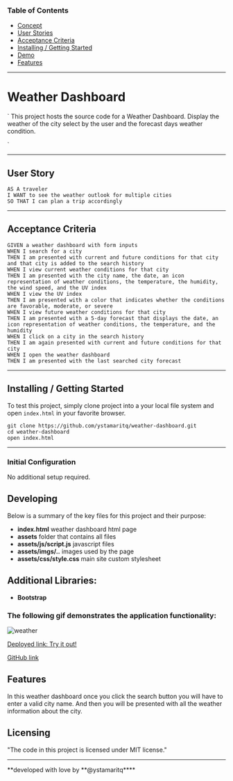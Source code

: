 ### Table of Contents

- [Concept](#concept)
- [User Stories](#user-stories)
- [Acceptance Criteria](#acceptance-criteria)
- [Installing / Getting Started](#inslalling-/-getting-started)
- [Demo](#demo)
- [Features](#features)

---

# Weather Dashboard

`
This project hosts the source code for a Weather Dashboard. Display the weather of the city select by the user and the forecast days weather condition.

`

---

## User Story

```
AS A traveler
I WANT to see the weather outlook for multiple cities
SO THAT I can plan a trip accordingly

```

---

## Acceptance Criteria

```
GIVEN a weather dashboard with form inputs
WHEN I search for a city
THEN I am presented with current and future conditions for that city and that city is added to the search history
WHEN I view current weather conditions for that city
THEN I am presented with the city name, the date, an icon representation of weather conditions, the temperature, the humidity, the wind speed, and the UV index
WHEN I view the UV index
THEN I am presented with a color that indicates whether the conditions are favorable, moderate, or severe
WHEN I view future weather conditions for that city
THEN I am presented with a 5-day forecast that displays the date, an icon representation of weather conditions, the temperature, and the humidity
WHEN I click on a city in the search history
THEN I am again presented with current and future conditions for that city
WHEN I open the weather dashboard
THEN I am presented with the last searched city forecast
```

---

## Installing / Getting Started

To test this project, simply clone project into a your local file system and open `index.html` in your favorite browser.

```
git clone https://github.com/ystamaritq/weather-dashboard.git
cd weather-dashboard
open index.html

```

---

### Initial Configuration

No additional setup required.

## Developing

Below is a summary of the key files for this project and their purpose:

- **index.html** weather dashboard html page
- **assets** folder that contains all files
- **assets/js/script.js** javascript files
- **assets/imgs/..** images used by the page
- **assets/css/style.css** main site custom stylesheet

## Additional Libraries:

- **Bootstrap**

### The following gif demonstrates the application functionality:

![weather](./assets/imgs/weather.gif)

[Deployed link: Try it out!](https://ystamaritq.github.io/weather-dashboard/) </div>

[GitHub link](https://github.com/ystamaritq/weather-dashboard) </div>

## Features

In this weather dashboard once you click the search button you will have to enter a valid city name. And then you will be presented with all the weather information about the city.

## Licensing

"The code in this project is licensed under MIT license."

---

**developed with love by **@ystamaritq\*\*\*\*

